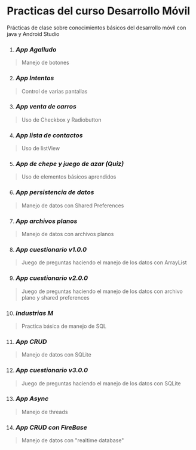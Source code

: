 # Practicas del curso Desarrollo Móvil

Prácticas de clase sobre conocimientos básicos del desarrollo móvil con java y Android Studio

1. ### *App Agalludo*
> Manejo de botones

2. ### *App Intentos*
> Control de varias pantallas

3. ### *App venta de carros* 
> Uso de Checkbox y Radiobutton

4. ### *App lista de contactos*
> Uso de listView

5. ### *App de chepe y juego de azar (Quiz)*
> Uso de elementos básicos aprendidos

6. ### *App persistencia de datos*
> Manejo de datos con Shared Preferences

7. ### *App archivos planos*
> Manejo de datos con archivos planos

8. ### *App cuestionario v1.0.0*
> Juego de preguntas haciendo el manejo de los datos con ArrayList

9. ### *App cuestionario v2.0.0*
> Juego de preguntas haciendo el manejo de los datos con archivo plano y shared preferences

10. ### *Industrias M*
> Practica básica de manejo de SQL

11. ### *App CRUD*
> Manejo de datos con SQLite

12. ### *App cuestionario v3.0.0*
> Juego de preguntas haciendo el manejo de los datos con SQLite

13. ### *App Async*
> Manejo de threads

14. ### *App CRUD con FireBase*
> Manejo de datos con "realtime database"

